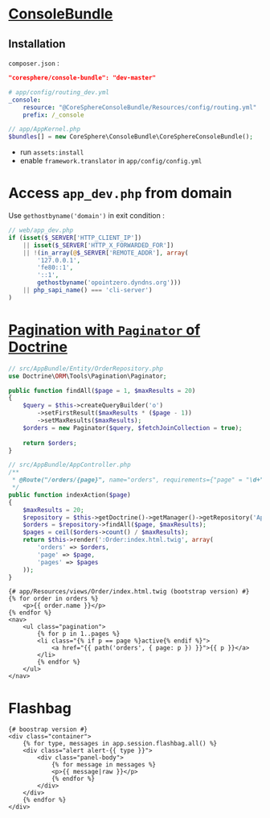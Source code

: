 [ConsoleBundle](https://github.com/CoreSphere/ConsoleBundle)
===============

Installation
------------

``composer.json`` :
```json
"coresphere/console-bundle": "dev-master"
```
```yml
# app/config/routing_dev.yml
_console:
    resource: "@CoreSphereConsoleBundle/Resources/config/routing.yml"
    prefix: /_console
```
```php
// app/AppKernel.php
$bundles[] = new CoreSphere\ConsoleBundle\CoreSphereConsoleBundle();
```
- run ``assets:install``
- enable ``framework.translator`` in ``app/config/config.yml``

Access ``app_dev.php`` from domain
==================================

Use ``gethostbyname('domain')`` in exit condition :
```php
// web/app_dev.php
if (isset($_SERVER['HTTP_CLIENT_IP'])
    || isset($_SERVER['HTTP_X_FORWARDED_FOR'])
    || !(in_array(@$_SERVER['REMOTE_ADDR'], array(
        '127.0.0.1', 
        'fe80::1', 
        '::1', 
        gethostbyname('opointzero.dyndns.org'))) 
    || php_sapi_name() === 'cli-server')
)
```

[Pagination with ``Paginator`` of Doctrine](http://doctrine-orm.readthedocs.org/en/latest/tutorials/pagination.html)
===========================================

```php
// src/AppBundle/Entity/OrderRepository.php
use Doctrine\ORM\Tools\Pagination\Paginator;

public function findAll($page = 1, $maxResults = 20)
{
    $query = $this->createQueryBuilder('o')
        ->setFirstResult($maxResults * ($page - 1))
        ->setMaxResults($maxResults);
    $orders = new Paginator($query, $fetchJoinCollection = true);
    
    return $orders;
}
```
```php
// src/AppBundle/AppController.php
/**
 * @Route("/orders/{page}", name="orders", requirements={"page" = "\d+"}, defaults={"page" = 1})
 */
public function indexAction($page)
{
    $maxResults = 20;
    $repository = $this->getDoctrine()->getManager()->getRepository('AppBundle:Order');
    $orders = $repository->findAll($page, $maxResults);
    $pages = ceil($orders->count() / $maxResults);
    return $this->render(':Order:index.html.twig', array(
		'orders' => $orders,
		'page' => $page,
		'pages' => $pages
	));
}
```
```twig
{# app/Resources/views/Order/index.html.twig (bootstrap version) #}
{% for order in orders %}
    <p>{{ order.name }}</p>
{% endfor %}
<nav>
    <ul class="pagination">
        {% for p in 1..pages %}
        <li class="{% if p == page %}active{% endif %}">
            <a href="{{ path('orders', { page: p }) }}">{{ p }}</a>
        </li>
        {% endfor %}
    </ul>
</nav>
```

Flashbag
========

```twig
{# boostrap version #}
<div class="container">	
    {% for type, messages in app.session.flashbag.all() %}
    <div class="alert alert-{{ type }}">
        <div class="panel-body">
            {% for message in messages %}
            <p>{{ message|raw }}</p>
            {% endfor %}
        </div>
    </div>
    {% endfor %}
</div>
```
